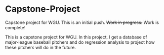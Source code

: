 # Capstone-Project
Capstone project for WGU. This is an initial push. ~~Work in progress.~~ Work is complete!

This is a capstone project for WGU. In this project, I get a database of major-league baseball pitchers and do regression analysis to project how these pitchers will do in the future.
